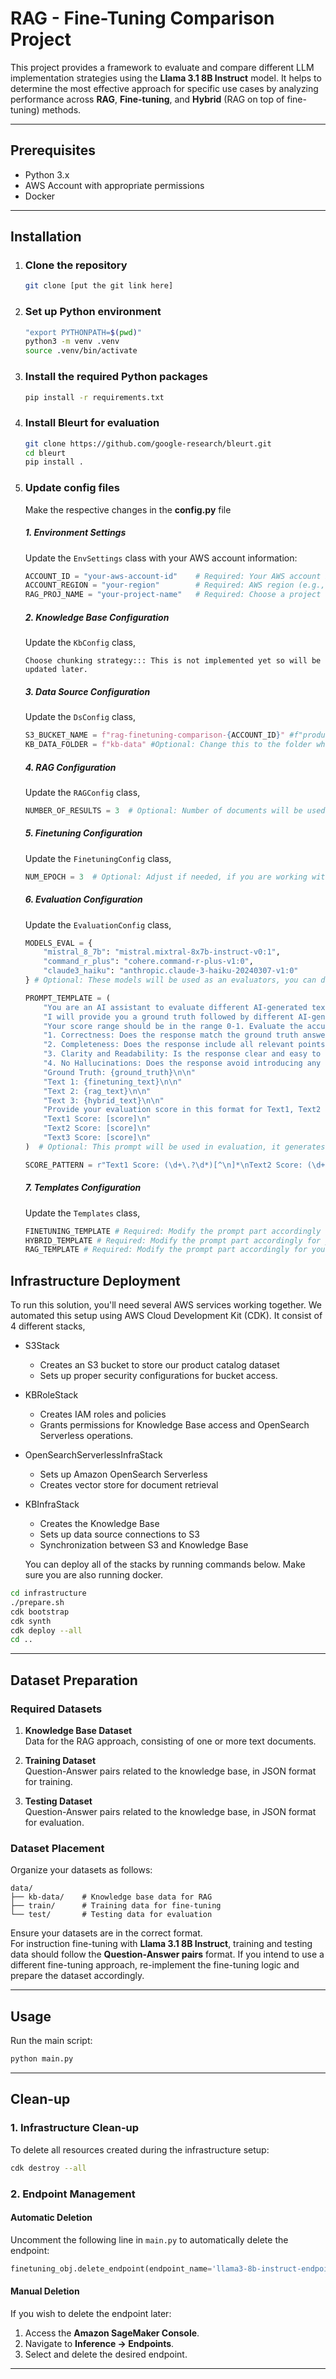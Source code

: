 
# RAG - Fine-Tuning Comparison Project

This project provides a framework to evaluate and compare different LLM implementation strategies using the **Llama 3.1 8B Instruct** model. It helps to determine the most effective approach for specific use cases by analyzing performance across **RAG**, **Fine-tuning**, and **Hybrid** (RAG on top of fine-tuning) methods.

---

## Prerequisites
- Python 3.x
- AWS Account with appropriate permissions
- Docker

---

## Installation

1. ### **Clone the repository**  
   ```bash
   git clone [put the git link here]
   ```

2. ### **Set up Python environment**  
   ```bash
   "export PYTHONPATH=$(pwd)"
   python3 -m venv .venv
   source .venv/bin/activate
   ```

3. ### **Install the required Python packages**  
   ```bash
   pip install -r requirements.txt
   ```

4. ### **Install Bleurt for evaluation**  
   ```bash
   git clone https://github.com/google-research/bleurt.git
   cd bleurt
   pip install .
   ```

5. ### **Update config files**  
    Make the respective changes in the **config.py** file 
   ##### 1. Environment Settings
   Update the `EnvSettings` class with your AWS account information:
   ```python
   ACCOUNT_ID = "your-aws-account-id"    # Required: Your AWS account ID
   ACCOUNT_REGION = "your-region"        # Required: AWS region (e.g., "us-east-1"), Finetuning functioning should be available in the region you choose
   RAG_PROJ_NAME = "your-project-name"   # Required: Choose a project name
   ```
   ##### 2. Knowledge Base Configuration
   Update the `KbConfig` class, 
   ```
   Choose chunking strategy::: This is not implemented yet so will be updated later.
   ```
   ##### 3. Data Source Configuration
   Update the `DsConfig` class, 
   ```python
   S3_BUCKET_NAME = f"rag-finetuning-comparison-{ACCOUNT_ID}" #f"product-catalog-bucket-nvirginia" # Optional: Change this to the S3 bucket where your data is stored
   KB_DATA_FOLDER = f"kb-data" #Optional: Change this to the folder where your kb data is stored (under the S3 Bucket you have choosed previously)
    ```

    ##### 4. RAG Configuration
    Update the `RAGConfig` class, 
    ```python
    NUMBER_OF_RESULTS = 3  # Optional: Number of documents will be used as context in RAG

    ```

    ##### 5. Finetuning Configuration
    Update the `FinetuningConfig` class, 
    ```python
    NUM_EPOCH = 3  # Optional: Adjust if needed, if you are working with a small dataset, higher values might cause overfitting.
    ```

    ##### 6. Evaluation Configuration
    Update the `EvaluationConfig` class, 
    ```python
    MODELS_EVAL = {
        "mistral_8_7b": "mistral.mixtral-8x7b-instruct-v0:1",
        "command_r_plus": "cohere.command-r-plus-v1:0",
        "claude3_haiku": "anthropic.claude-3-haiku-20240307-v1:0"
    } # Optional: These models will be used as an evaluators, you can delete or add models from Bedrock. 
    
    PROMPT_TEMPLATE = (
        "You are an AI assistant to evaluate different AI-generated texts under consideration of the ground truth. "
        "I will provide you a ground truth followed by different AI-generated answers for questions on a product catalog. "
        "Your score range should be in the range 0-1. Evaluate the accuracy and quality of the LLM responses using the following criteria:\n\n"
        "1. Correctness: Does the response match the ground truth answer? Are the facts and details aligned with what's provided in the ground truth?\n"
        "2. Completeness: Does the response include all relevant points found in the ground truth answer? Are there any omissions or missing details?\n"
        "3. Clarity and Readability: Is the response clear and easy to understand? Does it convey information in a way that would be understandable to the user?\n"
        "4. No Hallucinations: Does the response avoid introducing any information that is not present in the ground truth? Ensure that no additional or fabricated details are present.\n\n"
        "Ground Truth: {ground_truth}\n\n"
        "Text 1: {finetuning_text}\n\n"
        "Text 2: {rag_text}\n\n"
        "Text 3: {hybrid_text}\n\n"
        "Provide your evaluation score in this format for Text1, Text2 and Text3. Make sure that you only provide the scores without explanation:\n"
        "Text1 Score: [score]\n"
        "Text2 Score: [score]\n"
        "Text3 Score: [score]\n"
    )  # Optional: This prompt will be used in evaluation, it generates scores for each of three approaches. 
   
    SCORE_PATTERN = r"Text1 Score: (\d+\.?\d*)[^\n]*\nText2 Score: (\d+\.?\d*)[^\n]*\nText3 Score: (\d+\.?\d*)[^\n]*" # Optional: It is used to capture generated 3 different scores, if you use other evaluator models, it might need some adjustments. 
    ```

    ##### 7. Templates Configuration
    Update the `Templates` class, 
    ```python
    FINETUNING_TEMPLATE # Required: Modify the prompt part accordingly for your usecase.
    HYBRID_TEMPLATE # Required: Modify the prompt part accordingly for your usecase.
    RAG_TEMPLATE # Required: Modify the prompt part accordingly for your usecase.
    ```


## Infrastructure Deployment
To run this solution, you'll need several AWS services working together. We automated this setup using AWS Cloud Development Kit (CDK). It consist of 4 different stacks, 
- S3Stack
    * Creates an S3 bucket to store our product catalog dataset
    * Sets up proper security configurations for bucket access.
- KBRoleStack
    * Creates IAM roles and policies
    * Grants permissions for Knowledge Base access and OpenSearch Serverless operations.
- OpenSearchServerlessInfraStack
    * Sets up Amazon OpenSearch Serverless 
    * Creates vector store for document retrieval
- KBInfraStack
    * Creates the Knowledge Base 
    * Sets up data source connections to S3
    * Synchronization between S3 and Knowledge Base 

    You can deploy all of the stacks by running commands below. Make sure you are also running docker.   

```bash
cd infrastructure 
./prepare.sh
cdk bootstrap
cdk synth
cdk deploy --all
cd ..
```

---

## Dataset Preparation

### Required Datasets
1. **Knowledge Base Dataset**  
   Data for the RAG approach, consisting of one or more text documents.
   
2. **Training Dataset**  
   Question-Answer pairs related to the knowledge base, in JSON format for training.
   
3. **Testing Dataset**  
   Question-Answer pairs related to the knowledge base, in JSON format for evaluation.

### Dataset Placement
Organize your datasets as follows:

```
data/
├── kb-data/    # Knowledge base data for RAG
├── train/      # Training data for fine-tuning
└── test/       # Testing data for evaluation
```

Ensure your datasets are in the correct format.  
For instruction fine-tuning with **Llama 3.1 8B Instruct**, training and testing data should follow the **Question-Answer pairs** format. If you intend to use a different fine-tuning approach, re-implement the fine-tuning logic and prepare the dataset accordingly.

---

## Usage

Run the main script:

```bash
python main.py
```

---

## Clean-up

### 1. Infrastructure Clean-up
To delete all resources created during the infrastructure setup:

```bash
cdk destroy --all
```

### 2. Endpoint Management

#### Automatic Deletion
Uncomment the following line in `main.py` to automatically delete the endpoint:

```python
finetuning_obj.delete_endpoint(endpoint_name='llama3-8b-instruct-endpoint')
```

#### Manual Deletion
If you wish to delete the endpoint later:
1. Access the **Amazon SageMaker Console**.
2. Navigate to **Inference → Endpoints**.
3. Select and delete the desired endpoint.

--- 
